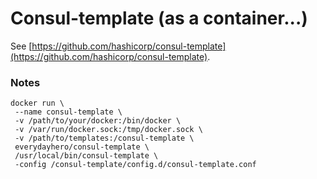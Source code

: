 # Consul-template (as a container...)

See [https://github.com/hashicorp/consul-template](https://github.com/hashicorp/consul-template).

### Notes

```
docker run \
 --name consul-template \
 -v /path/to/your/docker:/bin/docker \
 -v /var/run/docker.sock:/tmp/docker.sock \
 -v /path/to/templates:/consul-template \
 everydayhero/consul-template \
 /usr/local/bin/consul-template \
 -config /consul-template/config.d/consul-template.conf
```
